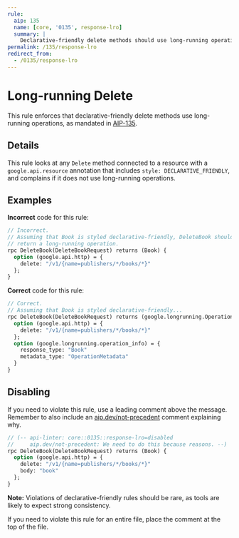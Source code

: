 ```yaml
---
rule:
  aip: 135
  name: [core, '0135', response-lro]
  summary: |
    Declarative-friendly delete methods should use long-running operations.
permalink: /135/response-lro
redirect_from:
  - /0135/response-lro
---
```


# Long-running Delete

This rule enforces that declarative-friendly delete methods use long-running
operations, as mandated in [AIP-135][].

## Details

This rule looks at any `Delete` method connected to a resource with a
`google.api.resource` annotation that includes `style: DECLARATIVE_FRIENDLY`,
and complains if it does not use long-running operations.

## Examples

**Incorrect** code for this rule:

```proto
// Incorrect.
// Assuming that Book is styled declarative-friendly, DeleteBook should
// return a long-running operation.
rpc DeleteBook(DeleteBookRequest) returns (Book) {
  option (google.api.http) = {
    delete: "/v1/{name=publishers/*/books/*}"
  };
}
```

**Correct** code for this rule:

```proto
// Correct.
// Assuming that Book is styled declarative-friendly...
rpc DeleteBook(DeleteBookRequest) returns (google.longrunning.Operation) {
  option (google.api.http) = {
    delete: "/v1/{name=publishers/*/books/*}"
  };
  option (google.longrunning.operation_info) = {
    response_type: "Book"
    metadata_type: "OperationMetadata"
  }
}
```

## Disabling

If you need to violate this rule, use a leading comment above the message.
Remember to also include an [aip.dev/not-precedent][] comment explaining why.

```proto
// (-- api-linter: core::0135::response-lro=disabled
//     aip.dev/not-precedent: We need to do this because reasons. --)
rpc DeleteBook(DeleteBookRequest) returns (Book) {
  option (google.api.http) = {
    delete: "/v1/{name=publishers/*/books/*}"
    body: "book"
  };
}
```

**Note:** Violations of declarative-friendly rules should be rare, as tools are
likely to expect strong consistency.

If you need to violate this rule for an entire file, place the comment at the
top of the file.

[aip-135]: https://aip.dev/135
[aip.dev/not-precedent]: https://aip.dev/not-precedent

